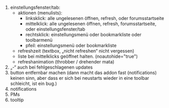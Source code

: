 1.	einstellungsfenster/tab:
	*	aktionen (menulists):
		* linksklick: alle ungelesenen öffnen, refresh, oder forumsstartseite
		* mittelklick: alle ungelesenen öffnen, refresh, forumsstartseite, oder einstellungsfenster/tab
		* rechtsklick: einstellungsmenü oder bookmarkliste oder toolbarmenü
		* pfeil: einstellungsmenü oder bookmarkliste
	*	refreshzeit (textbox, „nicht refreshen“ nicht vergessen)
	*	liste bei mittelklicks geöffnet halten. (noautohide="true")
	*	refreshanimation (throbber / drehender mata)
3.	„-“ auch bei fehlgeschlagenen updates
4.	button entfernbar machen (dann macht das addon fast (notifications) keinen sinn, aber dass er sich bei neustarts wieder in eine toolbar schleicht, ist ein bug.)
5.	notifications
6.	PMs
9.	tooltip